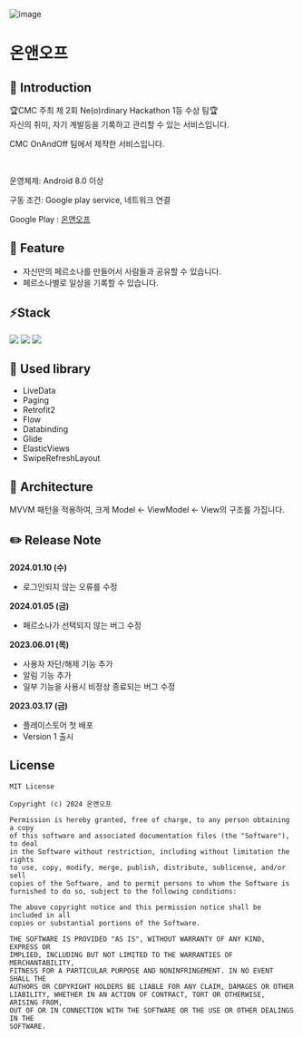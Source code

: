 ![image](https://github.com/CMC-Hackathon-Team1/OnAndOff-Android/assets/60818655/7c68cf2a-ed49-428f-9e33-b117796b2969)

# 온앤오프

## 🚥 Introduction

🏆CMC 주최 제 2회 Ne(o)rdinary Hackathon 1등 수상 팀🏆<br>
자신의 취미, 자기 계발등을 기록하고 관리할 수 있는 서비스입니다.

CMC OnAndOff 팀에서 제작한 서비스입니다.

<br>

운영체제: Android 8.0 이상

구동 조건: Google play service, 네트워크 연결

Google Play : <a href="https://play.google.com/store/apps/details?id=com.onandoff.onandoff_android" target="_blank">온앤오프</a>

## 📱 Feature ##
- 자신만의 페르소나를 만들어서 사람들과 공유할 수 있습니다.
- 페르소나별로 일상을 기록할 수 있습니다.

## ⚡Stack
<img src="https://img.shields.io/badge/Android-3DDC84?style=for-the-badge&logo=Android&logoColor=white"> <img src="https://img.shields.io/badge/Kotlin-7F52FF?style=for-the-badge&logo=Kotlin&logoColor=white"> <img src="https://img.shields.io/badge/Gradle-02303A?style=for-the-badge&logo=Gradle&logoColor=white">

## 📕 Used library
* LiveData
* Paging
* Retrofit2
* Flow
* Databinding
* Glide
* ElasticViews
* SwipeRefreshLayout

## 🐾 Architecture
MVVM 패턴을 적용하여, 크게 Model <- ViewModel <- View의 구조를 가집니다.

## ✏️ Release Note

**2024.01.10 (수)**
- 로그인되지 않는 오류를 수정

**2024.01.05 (금)**
- 페르소나가 선택되지 않는 버그 수정

**2023.06.01 (목)**
- 사용자 차단/해제 기능 추가
- 알림 기능 추가
- 일부 기능을 사용시 비정상 종료되는 버그 수정

**2023.03.17 (금)**
- 플레이스토어 첫 배포
- Version 1 출시

## License
```
MIT License

Copyright (c) 2024 온앤오프

Permission is hereby granted, free of charge, to any person obtaining a copy
of this software and associated documentation files (the "Software"), to deal
in the Software without restriction, including without limitation the rights
to use, copy, modify, merge, publish, distribute, sublicense, and/or sell
copies of the Software, and to permit persons to whom the Software is
furnished to do so, subject to the following conditions:

The above copyright notice and this permission notice shall be included in all
copies or substantial portions of the Software.

THE SOFTWARE IS PROVIDED "AS IS", WITHOUT WARRANTY OF ANY KIND, EXPRESS OR
IMPLIED, INCLUDING BUT NOT LIMITED TO THE WARRANTIES OF MERCHANTABILITY,
FITNESS FOR A PARTICULAR PURPOSE AND NONINFRINGEMENT. IN NO EVENT SHALL THE
AUTHORS OR COPYRIGHT HOLDERS BE LIABLE FOR ANY CLAIM, DAMAGES OR OTHER
LIABILITY, WHETHER IN AN ACTION OF CONTRACT, TORT OR OTHERWISE, ARISING FROM,
OUT OF OR IN CONNECTION WITH THE SOFTWARE OR THE USE OR OTHER DEALINGS IN THE
SOFTWARE.
```
